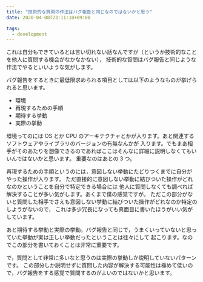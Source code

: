 ```yaml
---
title: "技術的な質問の作法はバグ報告と同じなのではないかと思う"
date: 2020-04-08T23:11:18+09:00

tags:
  - development
---
```


これは自分もできているとは言い切れない話なんですが（というか技術的なことを他人に質問する機会がなかなかない），
技術的な質問はバグ報告と同じような作法でやるといいような気がします。

バグ報告をするときに最低限求められる項目としては以下のようなものが挙げられると思います。

- 環境
- 再現するための手順
- 期待する挙動
- 実際の挙動

環境ってのには OS とか CPU のアーキテクチャとかが入ります。あと関連するソフトウェアやライブラリのバージョンの有無なんかが
入ります。でもまあ相手がそのあたりを想像できるのであればここはそんなに詳細に説明しなくてもいいんではないかと思います。
重要なのはあとの 3 つ。

再現するための手順というのには，意図しない挙動にたどりつくまでに自分がやった操作が入ります。
ただ直接的に意図しない挙動に結びついた操作がどれなのかということを自分で特定できる場合には
他人に質問しなくても調べれば解決することが多い気がします。あくまで僕の感覚ですが。
ただこの部分がないと質問した相手でさえも意図しない挙動に結びついた操作がどれなのか特定のしようがないので，
これは多少冗長になっても真面目に書いたほうがいい気がしています。

あと期待する挙動と実際の挙動。バグ報告と同じで，うまくいっていないと思っていた挙動が実は正しい挙動だったということは往々にして
起こります。なのでこの部分を書いておくことは非常に重要です。

で，質問として非常に多いなと思うのは実際の挙動しか説明していないパターンです。
この部分しか説明せずに質問した内容が解決する可能性は極めて低いので，バグ報告をする感覚で質問するのがよいのではないかと思います。

